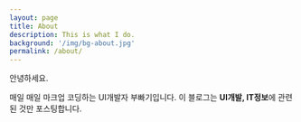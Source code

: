 ```yaml
---
layout: page
title: About
description: This is what I do.
background: '/img/bg-about.jpg'
permalink: /about/
---
```


안녕하세요.

매일 매일 마크업 코딩하는 UI개발자 부빠기입니다.
이 블로그는 **UI개발, IT정보**에 관련된 것만 포스팅합니다.